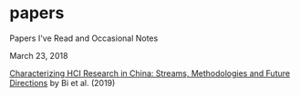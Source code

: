 # papers
Papers I've Read and Occasional Notes

March 23, 2018

[Characterizing HCI Research in China: Streams, Methodologies and Future Directions](https://arxiv.org/abs/1903.08915) by Bi et al. (2019)
